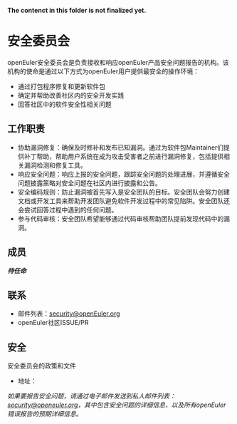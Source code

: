 **The contenct in this folder is not finalized yet.**

# 安全委员会

openEuler安全委员会是负责接收和响应openEuler产品安全问题报告的机构。该机构的使命是通过以下方式为openEuler用户提供最安全的操作环境：

+ 通过打包程序修复和更新软件包
+ 确定并帮助改善社区内的安全开发实践
+ 回答社区中的软件安全性相关问题



## 工作职责

+ 协助漏洞修复：确保及时修补和发布已知漏洞。通过为软件包Maintainer们提供补丁帮助，帮助用户系统在成为攻击受害者之前进行漏洞修复，包括提供相关漏洞检测和修复工具。
+ 响应安全问题：响应上报的安全问题，跟踪安全问题的处理进展，并遵循安全问题披露策略对安全问题在社区内进行披露和公告。
+ 安全编码规则：防止漏洞被首先写入是安全团队的目标。安全团队会努力创建文档或开发工具来帮助开发团队避免软件开发过程中的常见陷阱。安全团队还会尝试回答过程中遇到的任何问题。
+ 参与代码审核：安全团队希望能够通过代码审核帮助团队提前发现代码中的漏洞。



## 成员

***待任命***



## 联系

+ 邮件列表：security@openEuler.org
+ openEuler社区ISSUE/PR


## 安全

安全委员会的政策和文件

+ 地址：

  

*如果要报告安全问题，请通过电子邮件发送到私人邮件列表：security@openeuler.org，其中包含安全问题的详细信息，以及所有openEuler错误报告的预期详细信息。*